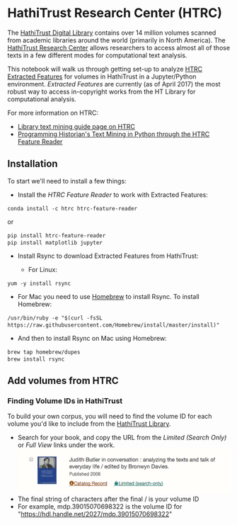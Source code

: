 # HathiTrust Research Center (HTRC)

The [HathiTrust Digital Library](https://www.hathitrust.org/) contains over 14 million volumes scanned from academic libraries around the world (primarily in North America). The [HathiTrust Research Center](https://analytics.hathitrust.org/) allows researchers to access almost all of those texts in a few different modes for computational text analysis. 

This notebook will walk us through getting set-up to analyze [HTRC Extracted Features](https://wiki.htrc.illinois.edu/display/COM/Extracted+Features+Dataset) for volumes in HathiTrust in a Jupyter/Python environment. *Extracted Features* are currently (as of April 2017) the most robust way to access in-copyright works from the HT Library for computational analysis. 

For more information on HTRC: 
* [Library text mining guide page on HTRC](http://guides.lib.berkeley.edu/c.php?g=491766&p=3381443)
* [Programming Historian's Text Mining in Python through the HTRC Feature Reader](http://programminghistorian.org/lessons/text-mining-with-extracted-features)

## Installation

To start we'll need to install a few things:
* Install the *HTRC Feature Reader* to work with Extracted Features: 
```
conda install -c htrc htrc-feature-reader
``` 
or
```
pip install htrc-feature-reader
pip install matplotlib jupyter
```
* Install Rsync to download Extracted Features from HathiTrust:

  * For Linux:
```
yum -y install rsync
```
  * For Mac you need to use [Homebrew](https://brew.sh/) to install Rsync. To install Homebrew:
```
/usr/bin/ruby -e "$(curl -fsSL https://raw.githubusercontent.com/Homebrew/install/master/install)"
```
  * And then to install Rsync on Mac using Homebrew:
```
brew tap homebrew/dupes
brew install rsync
```

## Add volumes from HTRC

### Finding Volume IDs in HathiTrust

To build your own corpus, you will need to find the volume ID for each volume you'd like to include from the [HathiTrust Library](https://www.hathitrust.org/).

* Search for your book, and copy the URL from the *Limited (Search Only)* or *Full View* links under the work. <img src="files/judith-butler-ht.png">
* The final string of characters after the final / is your volume ID
* For example, mdp.39015070698322 is the volume ID for "https://hdl.handle.net/2027/mdp.39015070698322"


